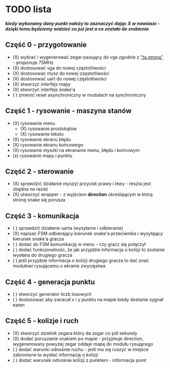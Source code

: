 # TODO lista
***kiedy wykonamy dany punkt należy to zaznaczyć dając X w nawiasie - dzięki temu będziemy widzieć co już jest a co zostało do zrobienia***
## Część 0 - przygotowanie
- (X) wybrać i wygenerować zegar pasujący do vga zgodnie z ["tą stroną"](http://martin.hinner.info/vga/timing.html) - proponuje 75MHz
- (X) dostosować vga do nowej częstotliwości
- (X) dostosować mysz do nowej częstotliwości
- (X) dostosować uart do nowej częstotliwości
- (X) stworzyć interfejs mapy
- (X) stworzyć interfejs snake'a
- ( ) zmienić reset asynchroniczny w modułach na synchroniczny

## Część 1 - rysowanie - maszyna stanów
- (X) rysowanie menu
    - (X) rysowanie prostokątów
    - (X) rysowanie tekstu
- (X) rysowanie ekranu błędu
- (X) rysowanie ekranu końcowego
- (X) rysowanie myszki na ekrananie menu, błędu i końcowym
- (x) rysowanie mapy i punktu 

## Część 2 - sterowanie
- (X) sprawdzić działanie myszy( przycisk prawy i lewy - reszta jest zbędna na razie)
- (X) utworzyć wrapper - z wyjściem **direction** określającym w którą stronę snake się porusza

## Część 3 - komunikacja
- ( ) sprawdzić działanie uarta (wysyłanie i odbieranie)
- (X) napisać FSM odbierający kierunek snake'a przeciwnika i wysyłający kierunek snake'a gracza
- ( ) dodać do FSM komunikację w menu - czy gracz się połączył
- ( ) dodać funkcjonalność, że jak przyjdzie informacja o kolizji to zostanie wysłana do drugiego gracza
- ( ) jeśli przyjdzie informacja o kolizji drugiego gracza to dać znać modułowi rysującemu o ekranie zwycięstwa

## Część 4 - generacja punktu
- ( ) stworzyć generator liczb losowych
- ( ) dostosować aby zwracał x i y punktu na mapie kiedy dostanie sygnał eaten

## Część 5 - kolizje i ruch
- (X) stworzyć dzielnik zegara który da zegar co pół sekundy
- (X) dodać poruszanie snakiem po mapie - przyjmuje direction, wygenerowany powyżej zegar oddaje mapę do modułu rysującego
- ( ) dodać warunki odnośnie ruchu - jeśli ma się ruszyć w miejsce zabronione to wysłać informację o kolizji
- ( ) dodać warunek odnośnie kolizji z punktem - informacja point